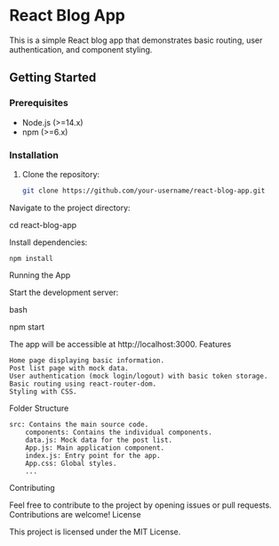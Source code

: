 # React Blog App

This is a simple React blog app that demonstrates basic routing, user authentication, and component styling.

## Getting Started

### Prerequisites

- Node.js (>=14.x)
- npm (>=6.x)

### Installation

1. Clone the repository:

   ```bash
   git clone https://github.com/your-username/react-blog-app.git
Navigate to the project directory:

cd react-blog-app

Install dependencies:


    npm install

Running the App

Start the development server:

bash

npm start

The app will be accessible at http://localhost:3000.
Features

    Home page displaying basic information.
    Post list page with mock data.
    User authentication (mock login/logout) with basic token storage.
    Basic routing using react-router-dom.
    Styling with CSS.

Folder Structure

    src: Contains the main source code.
        components: Contains the individual components.
        data.js: Mock data for the post list.
        App.js: Main application component.
        index.js: Entry point for the app.
        App.css: Global styles.
        ...

Contributing

Feel free to contribute to the project by opening issues or pull requests. Contributions are welcome!
License

This project is licensed under the MIT License.
